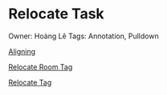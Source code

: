 # Relocate Task

Owner: Hoàng Lê
Tags: Annotation, Pulldown

[Aligning](Relocate%20Task%202397f1c16e584877b714104b5daa035c/Aligning%203951500fe6f741339c7f295d9be7a65e.md)

[Relocate Room Tag](Relocate%20Task%202397f1c16e584877b714104b5daa035c/Relocate%20Room%20Tag%20217b24f7570e4c8eb31351a2b68e28d3.md)

[Relocate Tag](Relocate%20Task%202397f1c16e584877b714104b5daa035c/Relocate%20Tag%20ee20a8dd94ea4cb4bfe3554f40b00f7a.md)